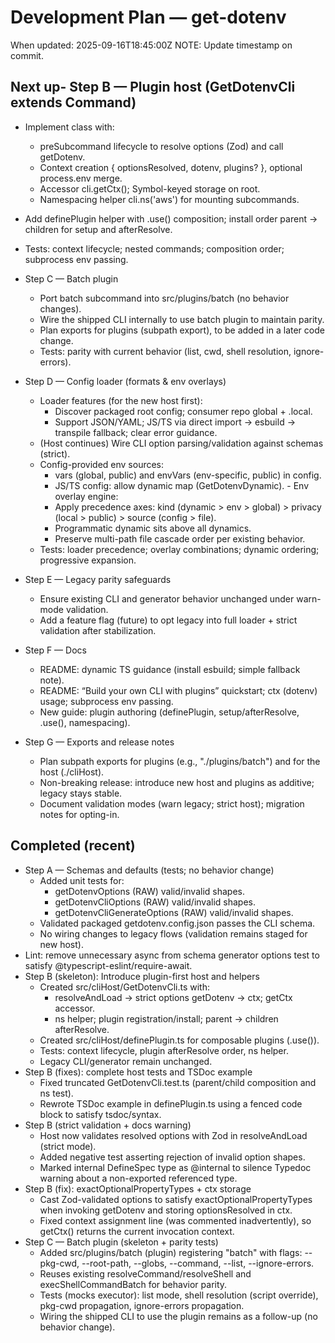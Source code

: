 # Development Plan — get-dotenv

When updated: 2025-09-16T18:45:00Z
NOTE: Update timestamp on commit.

## Next up- Step B — Plugin host (GetDotenvCli extends Command)

- Implement class with:
  - preSubcommand lifecycle to resolve options (Zod) and call getDotenv.
  - Context creation { optionsResolved, dotenv, plugins? }, optional process.env merge.
  - Accessor cli.getCtx(); Symbol-keyed storage on root.
  - Namespacing helper cli.ns('aws') for mounting subcommands.
- Add definePlugin helper with .use() composition; install order parent → children for setup and afterResolve.
- Tests: context lifecycle; nested commands; composition order; subprocess env passing.

- Step C — Batch plugin
  - Port batch subcommand into src/plugins/batch (no behavior changes).
  - Wire the shipped CLI internally to use batch plugin to maintain parity.
  - Plan exports for plugins (subpath export), to be added in a later code change.
  - Tests: parity with current behavior (list, cwd, shell resolution, ignore-errors).

- Step D — Config loader (formats & env overlays)
  - Loader features (for the new host first):
    - Discover packaged root config; consumer repo global + .local.
    - Support JSON/YAML; JS/TS via direct import → esbuild → transpile fallback; clear error guidance.
  - (Host continues) Wire CLI option parsing/validation against schemas (strict).
  - Config-provided env sources:
    - vars (global, public) and envVars (env-specific, public) in config.
    - JS/TS config: allow dynamic map (GetDotenvDynamic). - Env overlay engine:
    - Apply precedence axes: kind (dynamic > env > global) > privacy (local > public) > source (config > file).
    - Programmatic dynamic sits above all dynamics.
    - Preserve multi-path file cascade order per existing behavior.
  - Tests: loader precedence; overlay combinations; dynamic ordering; progressive expansion.

- Step E — Legacy parity safeguards
  - Ensure existing CLI and generator behavior unchanged under warn-mode validation.
  - Add a feature flag (future) to opt legacy into full loader + strict validation after stabilization.

- Step F — Docs
  - README: dynamic TS guidance (install esbuild; simple fallback note).
  - README: “Build your own CLI with plugins” quickstart; ctx (dotenv) usage; subprocess env passing.
  - New guide: plugin authoring (definePlugin, setup/afterResolve, .use(), namespacing).

- Step G — Exports and release notes
  - Plan subpath exports for plugins (e.g., "./plugins/batch") and for the host (./cliHost).
  - Non-breaking release: introduce new host and plugins as additive; legacy stays stable.
  - Document validation modes (warn legacy; strict host); migration notes for opting-in.

## Completed (recent)

- Step A — Schemas and defaults (tests; no behavior change)
  - Added unit tests for:
    - getDotenvOptions (RAW) valid/invalid shapes.
    - getDotenvCliOptions (RAW) valid/invalid shapes.
    - getDotenvCliGenerateOptions (RAW) valid/invalid shapes.
  - Validated packaged getdotenv.config.json passes the CLI schema.
  - No wiring changes to legacy flows (validation remains staged for new host).
- Lint: remove unnecessary async from schema generator options test to satisfy
  @typescript-eslint/require-await.
- Step B (skeleton): Introduce plugin-first host and helpers
  - Created src/cliHost/GetDotenvCli.ts with:
    - resolveAndLoad → strict options getDotenv → ctx; getCtx accessor.
    - ns helper; plugin registration/install; parent → children afterResolve.
  - Created src/cliHost/definePlugin.ts for composable plugins (.use()).
  - Tests: context lifecycle, plugin afterResolve order, ns helper.
  - Legacy CLI/generator remain unchanged.
- Step B (fixes): complete host tests and TSDoc example
  - Fixed truncated GetDotenvCli.test.ts (parent/child composition and ns test).
  - Rewrote TSDoc example in definePlugin.ts using a fenced code block to satisfy
    tsdoc/syntax.
- Step B (strict validation + docs warning)
  - Host now validates resolved options with Zod in resolveAndLoad (strict mode).
  - Added negative test asserting rejection of invalid option shapes.
  - Marked internal DefineSpec type as @internal to silence Typedoc warning
    about a non-exported referenced type.
- Step B (fix): exactOptionalPropertyTypes + ctx storage
  - Cast Zod-validated options to satisfy exactOptionalPropertyTypes when
    invoking getDotenv and storing optionsResolved in ctx.
  - Fixed context assignment line (was commented inadvertently), so getCtx()
    returns the current invocation context.
- Step C — Batch plugin (skeleton + parity tests)
  - Added src/plugins/batch (plugin) registering "batch" with flags:
    --pkg-cwd, --root-path, --globs, --command, --list, --ignore-errors.
  - Reuses existing resolveCommand/resolveShell and execShellCommandBatch for behavior parity.
  - Tests (mocks executor): list mode, shell resolution (script override),
    pkg-cwd propagation, ignore-errors propagation.
  - Wiring the shipped CLI to use the plugin remains as a follow-up (no behavior change).
